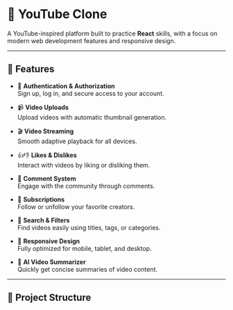 # 🎥 YouTube Clone

A YouTube-inspired platform built to practice **React** skills, with a focus on modern web development features and responsive design.

---

## 🚀 Features

- 🔑 **Authentication & Authorization**  
  Sign up, log in, and secure access to your account.

- 📹 **Video Uploads**  
  Upload videos with automatic thumbnail generation.

- 🎬 **Video Streaming**  
  Smooth adaptive playback for all devices.

- 👍👎 **Likes & Dislikes**  
  Interact with videos by liking or disliking them.

- 💬 **Comment System**  
  Engage with the community through comments.

- 📜 **Subscriptions**  
  Follow or unfollow your favorite creators.

- 🔎 **Search & Filters**  
  Find videos easily using titles, tags, or categories.

- 📱 **Responsive Design**  
  Fully optimized for mobile, tablet, and desktop.

- 🤖 **AI Video Summarizer**  
  Quickly get concise summaries of video content.
---

## 📂 Project Structure

